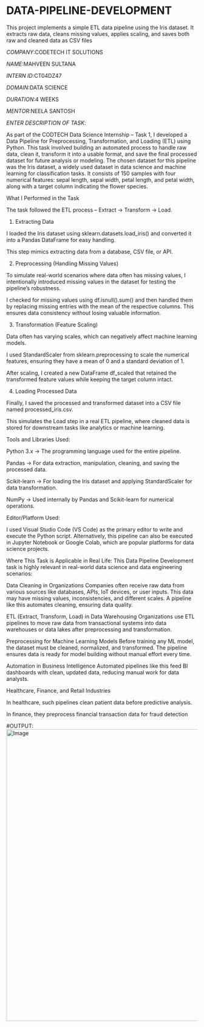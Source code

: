 # DATA-PIPELINE-DEVELOPMENT

This project implements a simple ETL data pipeline using the Iris dataset. It extracts raw data, cleans missing values, applies scaling, and saves both raw and cleaned data as CSV files

*COMPANY*:CODETECH IT SOLUTIONS

*NAME*:MAHVEEN SULTANA

*INTERN ID*:CT04DZ47

*DOMAIN*:DATA SCIENCE

*DURATION*:4 WEEKS

*MENTOR*:NEELA SANTOSH

*ENTER DESCRIPTION OF TASK*:

As part of the CODTECH Data Science Internship – Task 1, I developed a Data Pipeline for Preprocessing, Transformation, and Loading (ETL) using Python. This task involved building an automated process to handle raw data, clean it, transform it into a usable format, and save the final processed dataset for future analysis or modeling.
The chosen dataset for this pipeline was the Iris dataset, a widely used dataset in data science and machine learning for classification tasks. It consists of 150 samples with four numerical features: sepal length, sepal width, petal length, and petal width, along with a target column indicating the flower species.


What I Performed in the Task

The task followed the ETL process – Extract → Transform → Load.

1. Extracting Data

I loaded the Iris dataset using sklearn.datasets.load_iris() and converted it into a Pandas DataFrame for easy handling.

This step mimics extracting data from a database, CSV file, or API.

2. Preprocessing (Handling Missing Values)

To simulate real-world scenarios where data often has missing values, I intentionally introduced missing values in the dataset for testing the pipeline’s robustness.

I checked for missing values using df.isnull().sum() and then handled them by replacing missing entries with the mean of the respective columns. This ensures data consistency without losing valuable information.

3. Transformation (Feature Scaling)

Data often has varying scales, which can negatively affect machine learning models.

I used StandardScaler from sklearn.preprocessing to scale the numerical features, ensuring they have a mean of 0 and a standard deviation of 1.

After scaling, I created a new DataFrame df_scaled that retained the transformed feature values while keeping the target column intact.

4. Loading Processed Data

Finally, I saved the processed and transformed dataset into a CSV file named processed_iris.csv.

This simulates the Load step in a real ETL pipeline, where cleaned data is stored for downstream tasks like analytics or machine learning.


Tools and Libraries Used:

Python 3.x → The programming language used for the entire pipeline.

Pandas → For data extraction, manipulation, cleaning, and saving the processed data.

Scikit-learn → For loading the Iris dataset and applying StandardScaler for data transformation.

NumPy → Used internally by Pandas and Scikit-learn for numerical operations.


Editor/Platform Used:

I used Visual Studio Code (VS Code) as the primary editor to write and execute the Python script.
Alternatively, this pipeline can also be executed in Jupyter Notebook or Google Colab, which are popular platforms for data science projects.

Where This Task is Applicable in Real Life:
This Data Pipeline Development task is highly relevant in real-world data science and data engineering scenarios:

Data Cleaning in Organizations
Companies often receive raw data from various sources like databases, APIs, IoT devices, or user inputs. This data may have missing values, inconsistencies, and different scales. A pipeline like this automates cleaning, ensuring data quality.

ETL (Extract, Transform, Load) in Data Warehousing
Organizations use ETL pipelines to move raw data from transactional systems into data warehouses or data lakes after preprocessing and transformation.

Preprocessing for Machine Learning Models
Before training any ML model, the dataset must be cleaned, normalized, and transformed. The pipeline ensures data is ready for model building without manual effort every time.

Automation in Business Intelligence
Automated pipelines like this feed BI dashboards with clean, updated data, reducing manual work for data analysts.

Healthcare, Finance, and Retail Industries

In healthcare, such pipelines clean patient data before predictive analysis.

In finance, they preprocess financial transaction data for fraud detection

#OUTPUT:
<img width="1366" height="768" alt="Image" src="https://github.com/user-attachments/assets/a4ba8b33-38a8-45fb-beb5-893b5444eedb" />
